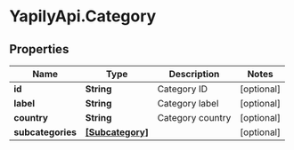 # YapilyApi.Category

## Properties

Name | Type | Description | Notes
------------ | ------------- | ------------- | -------------
**id** | **String** | Category ID | [optional] 
**label** | **String** | Category label | [optional] 
**country** | **String** | Category country | [optional] 
**subcategories** | [**[Subcategory]**](Subcategory.md) |  | [optional] 



